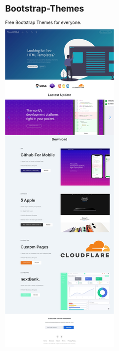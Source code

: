 # Bootstrap-Themes
Free Bootstrap Themes for everyone.

![Preview](https://raw.githubusercontent.com/1998code/Bootstrap-Themes/master/Full.jpg)
